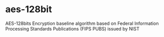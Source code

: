 # aes-128bit
AES-128bits Encryption baseline algorithm based on Federal Information Processing Standards Publications (FIPS PUBS) issued by NIST
